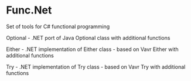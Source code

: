 # Func.Net
Set of tools for C# functional programming

Optional - .NET port of Java Optional class with additional functions

Either - .NET implementation of Either class - based on Vavr Either with additional functions

Try - .NET implementation of Try class - based on Vavr Try with additional functions

